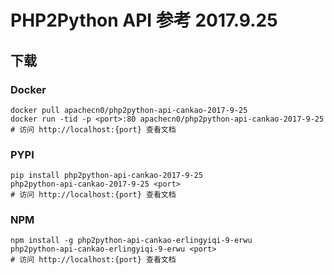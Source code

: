 # PHP2Python API 参考 2017.9.25

## 下载

### Docker

```
docker pull apachecn0/php2python-api-cankao-2017-9-25
docker run -tid -p <port>:80 apachecn0/php2python-api-cankao-2017-9-25
# 访问 http://localhost:{port} 查看文档
```

### PYPI

```
pip install php2python-api-cankao-2017-9-25
php2python-api-cankao-2017-9-25 <port>
# 访问 http://localhost:{port} 查看文档
```

### NPM

```
npm install -g php2python-api-cankao-erlingyiqi-9-erwu
php2python-api-cankao-erlingyiqi-9-erwu <port>
# 访问 http://localhost:{port} 查看文档
```